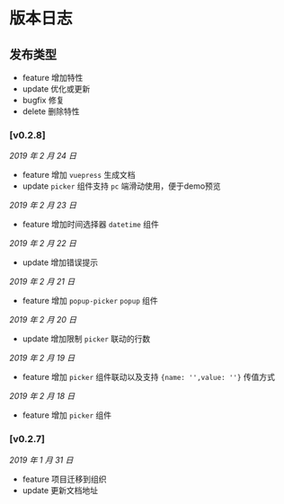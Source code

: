 # 版本日志

## 发布类型

* feature 增加特性
* update 优化或更新
* bugfix 修复
* delete 删除特性

### [v0.2.8]

*2019 年 2 月 24 日*

* feature 增加 `vuepress` 生成文档
* update `picker` 组件支持 `pc` 端滑动使用，便于demo预览

*2019 年 2 月 23 日*

* feature 增加时间选择器 `datetime` 组件

*2019 年 2 月 22 日*

* update 增加错误提示

*2019 年 2 月 21 日*

* feature 增加 `popup-picker` `popup` 组件

*2019 年 2 月 20 日*

* update 增加限制 `picker` 联动的行数

*2019 年 2 月 19 日*

* feature 增加 `picker` 组件联动以及支持 `{name: '',value: ''}` 传值方式

*2019 年 2 月 18 日*

* feature 增加 `picker` 组件

### [v0.2.7]

*2019 年 1 月 31 日*

* feature 项目迁移到组织
* update 更新文档地址

